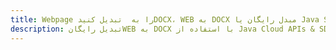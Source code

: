 ---title: Webpage را به  تبدیل کنیدDOCX، WEB به DOCX مبدل رایگان یا Java SDKdescription: تبدیل رایگانWEB به DOCX با استفاده از Java Cloud APIs & SDK همچنین اسناد PDF را در Cloud ایجاد، ویرایش و رندر کنید.---